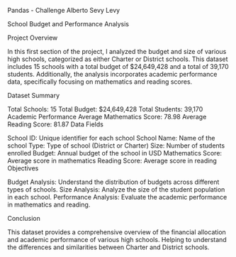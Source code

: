 Pandas - Challenge
  Alberto Sevy Levy 

School Budget and Performance Analysis

Project Overview

In this first section of the project, I analyzed the budget and size of various high schools, categorized as either Charter or District schools. 
This dataset includes 15 schools with a total budget of $24,649,428 and a total of 39,170 students. 
Additionally, the analysis incorporates academic performance data, specifically focusing on mathematics and reading scores.

Dataset Summary

Total Schools: 15
Total Budget: $24,649,428
Total Students: 39,170
Academic Performance
Average Mathematics Score: 78.98
Average Reading Score: 81.87
Data Fields

School ID: Unique identifier for each school
School Name: Name of the school
Type: Type of school (District or Charter)
Size: Number of students enrolled
Budget: Annual budget of the school in USD
Mathematics Score: Average score in mathematics
Reading Score: Average score in reading
Objectives

Budget Analysis: Understand the distribution of budgets across different types of schools.
Size Analysis: Analyze the size of the student population in each school.
Performance Analysis: Evaluate the academic performance in mathematics and reading.

Conclusion

This dataset provides a comprehensive overview of the financial allocation and academic performance of various high schools.
Helping to understand the differences and similarities between Charter and District schools.




